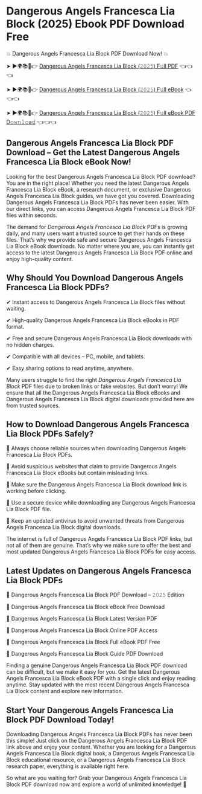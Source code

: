 # Dangerous Angels Francesca Lia Block (2025) Ebook PDF Download Free

💥 Dangerous Angels Francesca Lia Block PDF Download Now! 💥

➤ ►🌍📚📱👉 [Dangerous Angels Francesca Lia Block (𝟸𝟶𝟸𝟻) F𝚞ll PDF](https://getpdf.xyz/dangerous-angels-francesca-lia-block) 👈👈👈


➤ ►🌍📚📱👉 [Dangerous Angels Francesca Lia Block (𝟸𝟶𝟸𝟻) F𝚞ll eBook](https://getpdf.xyz/dangerous-angels-francesca-lia-block) 👈👈👈


➤ ►🌍📚📱👉 [Dangerous Angels Francesca Lia Block (𝟸𝟶𝟸𝟻) F𝚞ll eBook PDF D𝚘𝚠𝚗𝚕𝚘a𝚍](https://getpdf.xyz/dangerous-angels-francesca-lia-block) 👈👈👈


## Dangerous Angels Francesca Lia Block PDF Download – Get the Latest Dangerous Angels Francesca Lia Block eBook Now!

Looking for the best Dangerous Angels Francesca Lia Block PDF download? You are in the right place! Whether you need the latest Dangerous Angels Francesca Lia Block eBook, a research document, or exclusive Dangerous Angels Francesca Lia Block guides, we have got you covered. Downloading Dangerous Angels Francesca Lia Block PDFs has never been easier. With our direct links, you can access Dangerous Angels Francesca Lia Block PDF files within seconds.

The demand for *Dangerous Angels Francesca Lia Block* PDFs is growing daily, and many users want a trusted source to get their hands on these files. That’s why we provide safe and secure Dangerous Angels Francesca Lia Block eBook downloads. No matter where you are, you can instantly get access to the latest Dangerous Angels Francesca Lia Block PDF online and enjoy high-quality content.

## Why Should You Download Dangerous Angels Francesca Lia Block PDFs?

✔ Instant access to Dangerous Angels Francesca Lia Block files without waiting.

✔ High-quality Dangerous Angels Francesca Lia Block eBooks in PDF format.

✔ Free and secure Dangerous Angels Francesca Lia Block downloads with no hidden charges.

✔ Compatible with all devices – PC, mobile, and tablets.

✔ Easy sharing options to read anytime, anywhere.

Many users struggle to find the right *Dangerous Angels Francesca Lia Block* PDF files due to broken links or fake websites. But don’t worry! We ensure that all the Dangerous Angels Francesca Lia Block eBooks and Dangerous Angels Francesca Lia Block digital downloads provided here are from trusted sources.

## How to Download Dangerous Angels Francesca Lia Block PDFs Safely?

📌 Always choose reliable sources when downloading Dangerous Angels Francesca Lia Block PDFs.

📌 Avoid suspicious websites that claim to provide Dangerous Angels Francesca Lia Block eBooks but contain misleading links.

📌 Make sure the Dangerous Angels Francesca Lia Block download link is working before clicking.

📌 Use a secure device while downloading any Dangerous Angels Francesca Lia Block PDF file.

📌 Keep an updated antivirus to avoid unwanted threats from Dangerous Angels Francesca Lia Block digital downloads.

The internet is full of Dangerous Angels Francesca Lia Block PDF links, but not all of them are genuine. That’s why we make sure to offer the best and most updated Dangerous Angels Francesca Lia Block PDFs for easy access.

## Latest Updates on Dangerous Angels Francesca Lia Block PDFs

🔹 Dangerous Angels Francesca Lia Block PDF Download – 𝟸𝟶𝟸𝟻 Edition

🔹 Dangerous Angels Francesca Lia Block eBook Free Download

🔹 Dangerous Angels Francesca Lia Block Latest Version PDF

🔹 Dangerous Angels Francesca Lia Block Online PDF Access

🔹 Dangerous Angels Francesca Lia Block Full eBook PDF Free

🔹 Dangerous Angels Francesca Lia Block Guide PDF Download

Finding a genuine Dangerous Angels Francesca Lia Block PDF download can be difficult, but we make it easy for you. Get the latest Dangerous Angels Francesca Lia Block eBook PDF with a single click and enjoy reading anytime. Stay updated with the most recent Dangerous Angels Francesca Lia Block content and explore new information.

## Start Your Dangerous Angels Francesca Lia Block PDF Download Today!

Downloading Dangerous Angels Francesca Lia Block PDFs has never been this simple! Just click on the Dangerous Angels Francesca Lia Block PDF link above and enjoy your content. Whether you are looking for a Dangerous Angels Francesca Lia Block digital book, a Dangerous Angels Francesca Lia Block educational resource, or a Dangerous Angels Francesca Lia Block research paper, everything is available right here.

So what are you waiting for? Grab your Dangerous Angels Francesca Lia Block PDF download now and explore a world of unlimited knowledge! 🚀